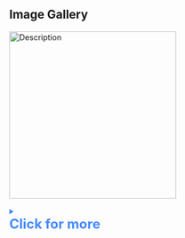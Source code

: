 ## Image Gallery

<p>
    <a href="media/160618.jpg" data-sub-html="Description">
      <img alt="Description" src="media/160618.jpg" width="300" />
    </a>
</p>

<details>
  <summary style="color: #448aff; font-weight: bold;">
    <h3 style="margin: 0; font-size: 24px;"> Click for more</h3>
  </summary>

<p>
  <a href="media/160601.jpg" data-sub-html="160601">
    <img alt="160601" src="media/160601.jpg" width="300" />
  </a>
</p>

<p>
  <a href="media/160618.jpg" data-sub-html="160618">
    <img alt="160618" src="media/160618.jpg" width="300" />
  </a>
</p>

<p>
  <a href="media/162125.jpg" data-sub-html="162125">
    <img alt="162125" src="media/162125.jpg" width="300" />
  </a>
</p>

<p>
  <a href="media/162132.jpg" data-sub-html="162132">
    <img alt="162132" src="media/162132.jpg" width="300" />
  </a>
</p>

<p>
  <a href="media/231200.jpg" data-sub-html="231200">
    <img alt="231200" src="media/231200.jpg" width="300" />
  </a>
</p>

<p>
  <a href="media/231203.jpg" data-sub-html="231203">
    <img alt="231203" src="media/231203.jpg" width="300" />
  </a>
</p>

<p>
  <a href="media/231206.jpg" data-sub-html="231206">
    <img alt="231206" src="media/231206.jpg" width="300" />
  </a>
</p>

<p>
  <a href="media/231211.jpg" data-sub-html="231211">
    <img alt="231211" src="media/231211.jpg" width="300" />
  </a>
</p>

<p>
  <a href="media/231220.jpg" data-sub-html="231220">
    <img alt="231220" src="media/231220.jpg" width="300" />
  </a>
</p>

<p>
<a href="media/2025-07-18_123609.jpg" data-sub-html="2025-07-18_123609">
  <img alt="2025-07-18_123609" src="media/2025-07-18_123609.jpg" width="300" />
</a>
</p>

<p>
<a href="media/2025-08-17_120008.jpg" data-sub-html="2025-08-17_120008">
  <img alt="2025-08-17_120008" src="media/2025-08-17_120008.jpg" width="300" />
</a>
</p>

<p>
<a href="media/2025-08-17_120013.jpg" data-sub-html="2025-08-17_120013">
  <img alt="2025-08-17_120013" src="media/2025-08-17_120013.jpg" width="300" />
</a>
</p>

<p>
<a href="media/2025-08-17_120020.jpg" data-sub-html="2025-08-17_120020">
  <img alt="2025-08-17_120020" src="media/2025-08-17_120020.jpg" width="300" />
</a>
</p>

<p>
<a href="media/2025-08-17_120057.jpg" data-sub-html="2025-08-17_120057">
  <img alt="2025-08-17_120057" src="media/2025-08-17_120057.jpg" width="300" />
</a>
</p>

<p>
<a href="media/2025-08-17_120216.jpg" data-sub-html="2025-08-17_120216">
  <img alt="2025-08-17_120216" src="media/2025-08-17_120216.jpg" width="300" />
</a>
</p>

<p>
<a href="media/2025-08-18_133333.jpg" data-sub-html="2025-08-18_133333">
  <img alt="2025-08-18_133333" src="media/2025-08-18_133333.jpg" width="300" />
</a>
</p>


</details>